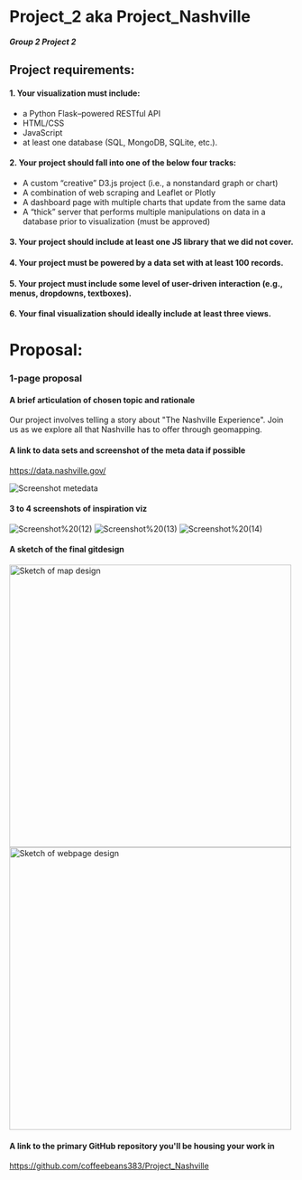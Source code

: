 # Project_2 aka Project_Nashville
_**Group 2 Project 2**_

## Project requirements:

#### 1. Your visualization must include:
- a Python Flask–powered RESTful API
- HTML/CSS
- JavaScript 
- at least one database (SQL, MongoDB, SQLite, etc.).
#### 2. Your project should fall into one of the below four tracks:
- A custom “creative” D3.js project (i.e., a nonstandard graph or chart)
- A combination of web scraping and Leaflet or Plotly
- A dashboard page with multiple charts that update from the same data
- A “thick” server that performs multiple manipulations on data in a database prior to visualization (must be approved)
#### 3. Your project should include at least one JS library that we did not cover.
#### 4. Your project must be powered by a data set with at least 100 records.
#### 5. Your project must include some level of user-driven interaction (e.g., menus, dropdowns, textboxes).
#### 6. Your final visualization should ideally include at least three views. 

# Proposal:
### 1-page proposal

#### A brief articulation of chosen topic and rationale

Our project involves telling a story about "The Nashville Experience". Join us as we explore all that Nashville has to offer through geomapping.

#### A link to data sets and screenshot of the meta data if possible

https://data.nashville.gov/

![Screenshot metedata](https://github.com/coffeebeans383/Project_Nashville/blob/master/screenshots/Screenshot%202020-09-13%20080944.png)

#### 3 to 4 screenshots of inspiration viz
![Screenshot%20(12)](https://github.com/coffeebeans383/Project_Nashville/blob/master/screenshots/Screenshot%20(12).png)
![Screenshot%20(13)](https://github.com/coffeebeans383/Project_Nashville/blob/master/screenshots/Screenshot%20(13).png)
![Screenshot%20(14)](https://github.com/coffeebeans383/Project_Nashville/blob/master/screenshots/Screenshot%20(14).png)

#### A sketch of the final gitdesign
<img src="https://github.com/coffeebeans383/Project_Nashville/blob/master/Images/IMG_2973.jpg" alt="Sketch of map design"
	title="A sketch of map design" width="500" />
<img src="https://github.com/coffeebeans383/Project_Nashville/blob/master/Images/IMG_20200912_140754.jpg" alt="Sketch of webpage design"
	title="A sketch of webpage design" width="500" />

#### A link to the primary GitHub repository you'll be housing your work in 

https://github.com/coffeebeans383/Project_Nashville
